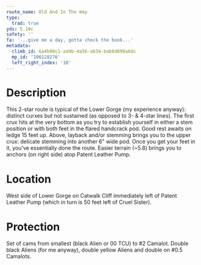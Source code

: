 ```yaml
---
route_name: Old And In The Way
type:
  trad: true
yds: 5.10c
safety: ''
fa: '...give me a day, gotta check the book...'
metadata:
  climb_id: 6a4b90c1-ad4b-4a56-a634-bab6d898a6dc
  mp_id: '106128276'
  left_right_index: '10'
---
```

# Description
This 2-star route is typical of the Lower Gorge (my experience anyway):  distinct curxes but not sustained (as opposed to 3- & 4-star lines).  The first crux hits at the very bottom as you try to establish yourself in either a stem position or with both feet in the flared handcrack pod.  Good rest awaits on ledge 15 feet up.  Above, layback and/or stemming brings you to the upper crux:  delicate stemming into another 6" wide pod.  Once you get your feet in it, you've essentially done the route.  Easier terrain (~5.8) brings you to anchors (on right side) atop Patent Leather Pump.

# Location
West side of Lower Gorge on Catwalk Cliff immediately left of Patent Leather Pump (which in turn is 50 feet left of Cruel Sister).

# Protection
Set of cams from smallest (black Alien or 00 TCU) to #2 Camalot.  Double black Aliens (for me anyway), double yellow Aliens and double on #0.5 Camalots.
